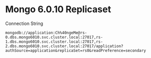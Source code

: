 # Mongo 6.0.10 Replicaset

Connection String
```
mongodb://application:Ch%40ngeMe@rs-0.dbs.mongo6010.svc.cluster.local:27017,rs-1.dbs.mongo6010.svc.cluster.local:27017,rs-2.dbs.mongo6010.svc.cluster.local:27017/application?authSource=application&replicaSet=rs0&readPreference=secondary
```